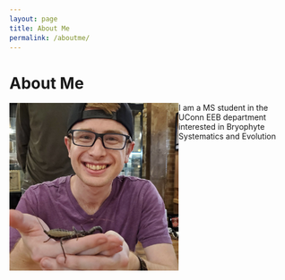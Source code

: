 ```yaml
---
layout: page
title: About Me
permalink: /aboutme/
---
```


# About Me
<span style="width:100%;">
        <span style="float:left"><img src="images/headshot.jpeg" alt="Brenden Thomson" style="height:300px"></span>
        <span style="float:none"> 
I am a MS student in the UConn EEB department interested in Bryophyte Systematics and Evolution
        </span>
    </span>
